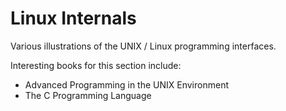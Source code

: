 # Linux Internals

Various illustrations of the UNIX / Linux programming interfaces.

Interesting books for this section include:

* Advanced Programming in the UNIX Environment
* The C Programming Language
